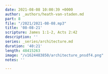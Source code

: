 ```yaml
---
date: 2021-08-08 10:00:39 +0000
author: _authors/heath-van-staden.md
part: 8
file: "/2021/2021-08-08.mp3"
title: '08-08-21'
scripture: James 1:1-2, Acts 2:42
description: ''
series: _series/architecture.md
duration: '40:21'
length: 48415263
image: "/v1624483850/architecture_pnsdf4.png"
notes: ''

---
```

